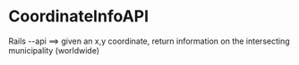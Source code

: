 # CoordinateInfoAPI
Rails --api ==> given an x,y coordinate, return information on the intersecting municipality (worldwide)
